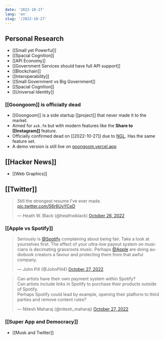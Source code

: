 ```yaml
---
date: '2022-10-27'
lang: 'en'
slug: '/2022-10-27'
---
```


## Personal Research

- [[Small yet Powerful]]
- [[Spacial Cognition]]
- [[API Economy]]
- [[Government Services should have full API support]]
- [[Blockchain]]
- [[Interoperability]]
- [[Small Government vs Big Government]]
- [[Spacial Cognition]]
- [[Universal Identity]]

### [[Goongoom]] is officially dead

- [[Goongoom]] is a side startup [[project]] that never made it to the market.
- Aimed for `ask.fm` but with modern features like the **Share to [[Instagram]]** feature.
- Officially confirmed dead on [[2022-10-27]] due to [NGL](https://ngl.link/). Has the same feature set.
- A demo version is still live on [goongoom.vercel.app](https://goongoom.vercel.app)

## [[Hacker News]]

- [[Web Graphics]]

## [[Twitter]]

<blockquote class="twitter-tweet"><p lang="en" dir="ltr">Still the strongest resume I&#39;ve ever made. <a href="https://t.co/56r6UvYCeD">pic.twitter.com/56r6UvYCeD</a></p>&mdash; Heath W. Black (@heathwblack) <a href="https://twitter.com/heathwblack/status/1585375536272257024?ref_src=twsrc%5Etfw">October 26, 2022</a></blockquote>

### [[Apple vs Spotify]]

<blockquote class="twitter-tweet"><p lang="en" dir="ltr">Seriously is <a href="https://twitter.com/Spotify?ref_src=twsrc%5Etfw">@Spotify</a> complaining about being fair. Take a look at yourselves first. The effect of your ultra-low payout system on musicians is decimating grassroots music. Perhaps <a href="https://twitter.com/Apple?ref_src=twsrc%5Etfw">@Apple</a> are doing audiobook creators a favour and protecting them from that awful company.</p>&mdash; John Pill (@JohnPill4) <a href="https://twitter.com/JohnPill4/status/1585555025878827009?ref_src=twsrc%5Etfw">October 27, 2022</a></blockquote>

<blockquote class="twitter-tweet"><p lang="en" dir="ltr">Can artists have their own payment system within Spotify?<br/>Can artists include links in Spotify to purchase their products outside of Spotify.<br/>Perhaps Spotify could lead by example, opening their platform to third parties and remove content rules?</p>&mdash; Nitesh Maharaj (@nitesh_maharaj) <a href="https://twitter.com/nitesh_maharaj/status/1585497325698523137?ref_src=twsrc%5Etfw">October 27, 2022</a></blockquote>

### [[Super App and Democracy]]

- [[Musk and Twitter]]
